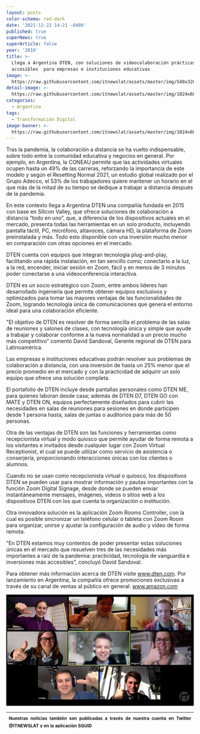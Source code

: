 ```yaml
---
layout: posts
color-schema: red-dark
date: '2021-12-22 14:21 -0400'
published: true
superNews: true
superArticle: false
year: '2018'
title: >-
  Llega a Argentina DTEN, con soluciones de videocolaboración prácticas y
  accesibles  para empresas e instituciones educativas
image: >-
  https://raw.githubusercontent.com/itnewslat/assets/master/img/540x320/Videoconferencias-p.jpg
detail-image: >-
  https://raw.githubusercontent.com/itnewslat/assets/master/img/1024x680/Videoconferencias-g.jpg
categories:
  - Argentina
tags:
  - Transformación Digital
image-banner: >-
  https://raw.githubusercontent.com/itnewslat/assets/master/img/1024x680/Videoconferencias-g.jpg
---
```

Tras la pandemia, la colaboración a distancia se ha vuelto indispensable, sobre todo entre la comunidad educativa y negocios en general. Por ejemplo, en Argentina, la CONEAU  permite que las actividades virtuales ocupen hasta un 49% de las carreras, reforzando la importancia de este modelo y según el Resetting Normal 2021, un estudio global realizado por el Grupo Adecco, el 53% de los trabajadores quiere mantener un horario en el que más de la mitad de su tiempo se dedique a trabajar a distancia después de la pandemia. 

En este contexto llega a Argentina DTEN una compañía fundada en 2015 con base en Silicon Valley, que ofrece soluciones de colaboración a distancia “todo en uno”, que, a diferencia de los dispositivos actuales en el mercado, presenta todas las herramientas en un solo producto, incluyendo pantalla táctil, PC, micrófono, altavoces, cámara HD, la plataforma de Zoom preinstalada y más. Todo esto disponible con una inversión mucho menor en comparación con otras opciones en el mercado.

DTEN cuenta con equipos que integran tecnología plug-and-play, facilitando una rápida instalación, en tan sencillo como; conectarlo a la luz, a la red, encender, iniciar sesión en Zoom, fácil y en menos de 3 minutos poder conectarse a una videoconferencia interactiva.

DTEN es un socio estratégico con Zoom, entre ambos líderes han desarrollado ingeniería que permite obtener equipos exclusivos y optimizados para tomar las mayores ventajas de las funcionalidades de Zoom, logrando tecnología única de comunicaciones que genera el entorno ideal para una colaboración eficiente.

"El objetivo de DTEN es resolver de forma sencilla el problema de las salas de reuniones y salones de clases, con tecnología única y simple que ayude a trabajar y colaborar conforme a la nueva normalidad a un precio mucho más competitivo” comentó David Sandoval, Gerente regional de DTEN para Latinoamérica.

Las empresas e instituciones educativas podrán resolver sus problemas de colaboración a distancia, con una inversión de hasta un 25% menor que el precio promedio en el mercado y con la practicidad de adquirir un solo equipo que ofrece una solución completa. 

El portafolio de DTEN incluye desde pantallas personales como DTEN ME, para quienes laboran desde casa; además de DTEN D7, DTEN GO con MATE y DTEN ON, equipos perfectamente diseñados para cubrir las necesidades en salas de reuniones para sesiones en donde participen desde 1 persona hasta, salas de juntas o auditorios para más de 50 personas.

Otra de las ventajas de DTEN son las funciones y herramientas como recepcionista virtual y modo quiosco que permite ayudar de forma remota a los visitantes e invitados desde cualquier lugar con Zoom Virtual Receptionist, el cual se puede utilizar como servicio de asistencia o conserjería, proporcionando interacciones únicas con los clientes o alumnos.

Cuando no se usan como recepcionista virtual o quiosco, los dispositivos DTEN se pueden usar para mostrar información y pautas importantes con la función Zoom Digital Signage, desde donde se pueden enviar instantáneamente mensajes, imágenes, videos o sitios web a los dispositivos DTEN con los que cuenta la organización o institución.

Otra innovadora solución es la aplicación Zoom Rooms Controller, con la cual es posible sincronizar un teléfono celular o tableta con Zoom Room para organizar, unirse y ajustar la configuración de audio y video de forma remota.

“En DTEN estamos muy contentos de poder presentar estas soluciones únicas en el mercado que resuelven tres de las necesidades más importantes a raíz de la pandemia: practicidad, tecnología de vanguardia e inversiones más accesibles”, concluyó David Sandoval.

Para obtener más información acerca de DTEN visite www.dten.com. Por lanzamiento en Argentina, la compañía ofrece promociones exclusivas a través de su canal de ventas al público en general: www.amazon.com  

![](https://raw.githubusercontent.com/itnewslat/assets/master/img/540x320/Videoconferencias-p.jpg)

<table style="height: 42px;" width="569">
<tbody>
<tr>
<td style="text-align: justify;"><sub><strong>Nuestras noticias también son publicadas a través de nuestra cuenta en Twitter <a href="https://twitter.com/itnewslat?lang=es">@ITNEWSLAT</a> y en la aplicación <a href="https://squidapp.co/en/">SQUID</a></strong></sub></td>
</tr>
</tbody>
</table>